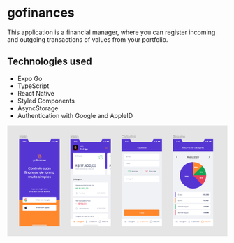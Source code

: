 # gofinances

This application is a financial manager, where you can register incoming and outgoing transactions of values from your portfolio.

## Technologies used

* Expo Go
* TypeScript
* React Native
* Styled Components
* AsyncStorage
* Authentication with Google and AppleID

![alt text](./assets/goFinances.png)
